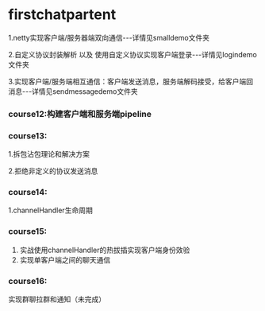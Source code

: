 # firstchatpartent

1.netty实现客户端/服务器端双向通信---详情见smalldemo文件夹

2.自定义协议封装解析 以及 使用自定义协议实现客户端登录---详情见logindemo文件夹

3.实现客户端/服务端相互通信：客户端发送消息，服务端解码接受，给客户端回消息---详情见sendmessagedemo文件夹

### course12:构建客户端和服务端pipeline

### course13:

1.拆包沾包理论和解决方案

2.拒绝非定义的协议发送消息

### course14:

1.channelHandler生命周期

### course15:

1. 实战使用channelHandler的热拔插实现客户端身份效验
2. 实现单客户端之间的聊天通信

### course16:
实现群聊拉群和通知（未完成）